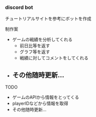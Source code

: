 ### discord bot
チュートリアルサイトを参考にボットを作成

制作案
- ゲームの戦績を分析してくれる
    - 前日比等を返す
    - グラフ等を返す
    - 戦績に対してコメントをしてくれる
- その他随時更新...
  - 

TODO
- ゲームのAPIから情報をとってくる
- playerIDなどから情報を取得
- その他随時更新...